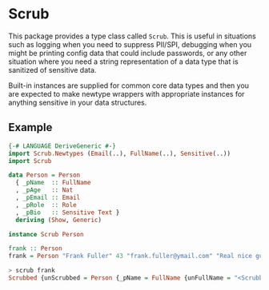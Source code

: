 Scrub
=====

This package provides a type class called `Scrub`. This is useful in situations
such as logging when you need to suppress PII/SPI, debugging when you might be
printing config data that could include passwords, or any other situation
where you need a string representation of a data type that is sanitized of
sensitive data.

Built-in instances are supplied for common core data types and then you are
expected to make newtype wrappers with appropriate instances for anything
sensitive in your data structures.


## Example

```haskell
{-# LANGUAGE DeriveGeneric #-}
import Scrub.Newtypes (Email(..), FullName(..), Sensitive(..))
import Scrub

data Person = Person
  { _pName  :: FullName
  , _pAge   :: Nat
  , _pEmail :: Email
  , _pRole  :: Role
  , _pBio   :: Sensitive Text }
  deriving (Show, Generic)

instance Scrub Person

frank :: Person
frank = Person "Frank Fuller" 43 "frank.fuller@ymail.com" "Real nice guy from Arizona" Admin
```

```haskell
> scrub frank
Scrubbed {unScrubbed = Person {_pName = FullName {unFullName = "<Scrubbed FullName>"}, _pAge = 43, _pEmail = Email {unEmail = "<Scrubbed Email>"}, pRole = Admin, _pBio = Sensitive {inSensitive = "<Scrubbed Sensitive Text>"}}}
```
